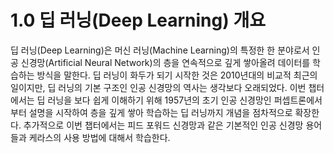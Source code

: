 # 1.0 딥 러닝(Deep Learning) 개요

딥 러닝(Deep Learning)은 머신 러닝(Machine Learning)의 특정한 한 분야로서 인공 신경망(Artificial Neural Network)의 층을 연속적으로 깊게 쌓아올려 데이터를 학습하는 방식을 말한다. 딥 러닝이 화두가 되기 시작한 것은 2010년대의 비교적 최근의 일이지만, 딥 러닝의 기본 구조인 인공 신경망의 역사는 생각보다 오래되었다. 이번 챕터에서는 딥 러닝을 보다 쉽게 이해하기 위해 1957년의 초기 인공 신경망인 퍼셉트론에서부터 설명을 시작하여 층을 깊게 쌓아 학습하는 딥 러닝까지 개념을 점차적으로 확장한다. 추가적으로 이번 챕터에서는 피드 포워드 신경망과 같은 기본적인 인공 신경망 용어들과 케라스의 사용 방법에 대해서 학습한다.